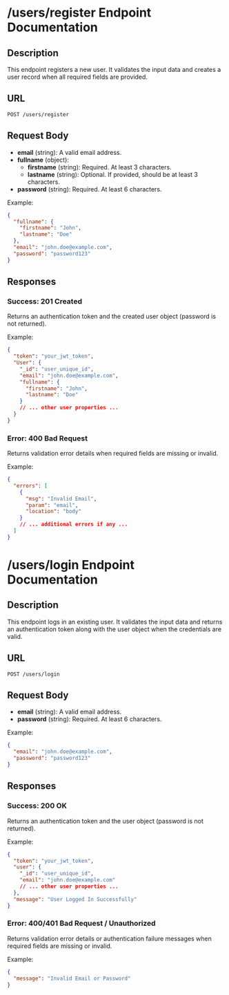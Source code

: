 # /users/register Endpoint Documentation

## Description
This endpoint registers a new user. It validates the input data and creates a user record when all required fields are provided.

## URL
`POST /users/register`

## Request Body
- **email** (string): A valid email address.
- **fullname** (object):
  - **firstname** (string): Required. At least 3 characters.
  - **lastname** (string): Optional. If provided, should be at least 3 characters.
- **password** (string): Required. At least 6 characters.

Example:
```json
{
  "fullname": {
    "firstname": "John",
    "lastname": "Doe"
  },
  "email": "john.doe@example.com",
  "password": "password123"
}
```

## Responses

### Success: 201 Created
Returns an authentication token and the created user object (password is not returned).

Example:
```json
{
  "token": "your_jwt_token",
  "User": {
    "_id": "user_unique_id",
    "email": "john.doe@example.com",
    "fullname": {
      "firstname": "John",
      "lastname": "Doe"
    }
    // ... other user properties ...
  }
}
```

### Error: 400 Bad Request
Returns validation error details when required fields are missing or invalid.

Example:
```json
{
  "errors": [
    {
      "msg": "Invalid Email",
      "param": "email",
      "location": "body"
    }
    // ... additional errors if any ...
  ]
}
```

# /users/login Endpoint Documentation

## Description
This endpoint logs in an existing user. It validates the input data and returns an authentication token along with the user object when the credentials are valid.

## URL
`POST /users/login`

## Request Body
- **email** (string): A valid email address.
- **password** (string): Required. At least 6 characters.

Example:
```json
{
  "email": "john.doe@example.com",
  "password": "password123"
}
```

## Responses

### Success: 200 OK
Returns an authentication token and the user object (password is not returned).

Example:
```json
{
  "token": "your_jwt_token",
  "user": {
    "_id": "user_unique_id",
    "email": "john.doe@example.com"
    // ... other user properties ...
  },
  "message": "User Logged In Successfully"
}
```

### Error: 400/401 Bad Request / Unauthorized
Returns validation error details or authentication failure messages when required fields are missing or invalid.

Example:
```json
{
  "message": "Invalid Email or Password"
}
```
